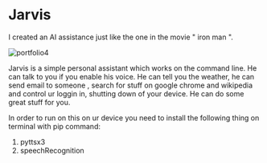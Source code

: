 # Jarvis
I created an AI assistance just like the one in the movie " iron man ". 

![portfolio4](https://user-images.githubusercontent.com/60091157/84112132-cef74b80-aa45-11ea-9a1a-0603874f9861.gif)


Jarvis is a simple personal assistant which works on the command line. He can talk to you if you enable his voice. He can tell you the weather, he can send email to someone , search for stuff on google chrome and wikipedia and control ur loggin in, shutting down of your device. He can do some great stuff for you.


In order to run on this on ur device you need to install the following thing on terminal with pip command:
1. pyttsx3
2. speechRecognition

